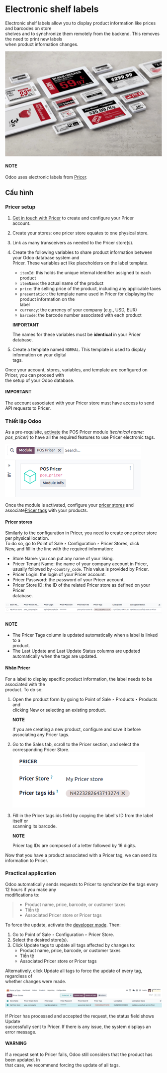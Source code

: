 # Electronic shelf labels

Electronic shelf labels allow you to display product information like prices and barcodes on store\
shelves and to synchronize them remotely from the backend. This removes the need to print new labels\
when product information changes.

![electronic label from Pricer](../../../../.gitbook/assets/electronic-label.png)

#### NOTE

Odoo uses electronic labels from [Pricer](https://www.pricer.com/).

## Cấu hình

### Pricer setup

1. [Get in touch with Pricer](https://www.pricer.com/contact) to create and configure your Pricer\
   account.
2. Create your stores: one pricer store equates to one physical store.
3. Link as many transceivers as needed to the Pricer store(s).
4.  Create the following variables to share product information between your Odoo database system and\
    Pricer. These variables act like placeholders on the label template.

    * `itemId`: this holds the unique internal identifier assigned to each product
    * `itemName`: the actual name of the product
    * `price`: the selling price of the product, including any applicable taxes
    * `presentation`: the template name used in Pricer for displaying the product information on the\
      label
    * `currency`: the currency of your company (e.g., USD, EUR)
    * `barcode`: the barcode number associated with each product

    **IMPORTANT**

    The names for these variables must be **identical** in your Pricer database.
5. Create a template named `NORMAL`. This template is used to display information on your digital\
   tags.

Once your account, stores, variables, and template are configured on Pricer, you can proceed with\
the setup of your Odoo database.

#### IMPORTANT

The account associated with your Pricer store must have access to send API requests to Pricer.

### Thiết lập Odoo

As a pre-requisite, [activate](../../../general/apps_modules.md#general-install) the POS Pricer module  *(technical
name: pos_pricer)* to have all the required features to use Pricer electronic tags.

![Installing POS Pricer module from Apps](../../../../.gitbook/assets/pricer-module.png)

Once the module is activated, configure your [pricer stores](electronic_labels.md#pricer-tags-stores) and associate[Pricer tags](electronic_labels.md#pricer-tags-tags) with your products.

#### Pricer stores

Similarly to the configuration in Pricer, you need to create one pricer store per physical location.\
To do so, go to Point of Sale ‣ Configuration ‣ Pricer Stores, click\
New, and fill in the line with the required information:

* Store Name: you can put any name of your liking.
* Pricer Tenant Name: the name of your company account in Pricer, usually followed by`-country_code`. This value is provided by Pricer.
* Pricer Login: the login of your Pricer account.
* Pricer Password: the password of your Pricer account.
* Pricer Store ID: the ID of the related Pricer store as defined on your Pricer\
  database.

![Configuring a Pricer Store](../../../../.gitbook/assets/pricer-stores-setup.png)

#### NOTE

* The Pricer Tags column is updated automatically when a label is linked to a\
  product.
* The Last Update and Last Update Status columns are updated\
  automatically when the tags are updated.

#### Nhãn Pricer

For a label to display specific product information, the label needs to be associated with the\
product. To do so:

1.  Open the product form by going to Point of Sale ‣ Products ‣ Products and\
    clicking New or selecting an existing product.

    **NOTE**

    If you are creating a new product, configure and save it before associating any Pricer tags.
2. Go to the Sales tab, scroll to the Pricer section, and select the\
   corresponding Pricer Store.![Linking Pricer tags to products](../../../../.gitbook/assets/pricer-product.png)
3.  Fill in the Pricer tags ids field by copying the label's ID from the label itself or\
    scanning its barcode.

    **NOTE**

    Pricer tag IDs are composed of a letter followed by 16 digits.

Now that you have a product associated with a Pricer tag, we can send its information to Pricer.

### Practical application

Odoo automatically sends requests to Pricer to synchronize the tags every 12 hours if you make any\
modifications to:

> * Product name, price, barcode, or customer taxes
> * Tiền tệ
> * Associated Pricer store or Pricer tags

To force the update, activate the [developer mode](../../../general/developer_mode.md#developer-mode). Then:

1. Go to Point of Sale ‣ Configuration ‣ Pricer Store.
2. Select the desired store(s).
3. Click Update tags to update all tags affected by changes to:
   * Product name, price, barcode, or customer taxes
   * Tiền tệ
   * Associated Pricer store or Pricer tags

Alternatively, click Update all tags to force the update of every tag, regardless of\
whether changes were made.

![Update all Pricer tags](../../../../.gitbook/assets/update-all.png)

If Pricer has processed and accepted the request, the status field shows Update\
successfully sent to Pricer. If there is any issue, the system displays an error message.

#### WARNING

If a request sent to Pricer fails, Odoo still considers that the product has been updated. In\
that case, we recommend forcing the update of all tags.
